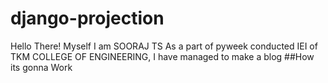 # django-projection
Hello There! Myself I am SOORAJ TS
As a  part of pyweek conducted IEI of TKM COLLEGE OF ENGINEERING, I have managed to make a blog
##How its gonna Work 
